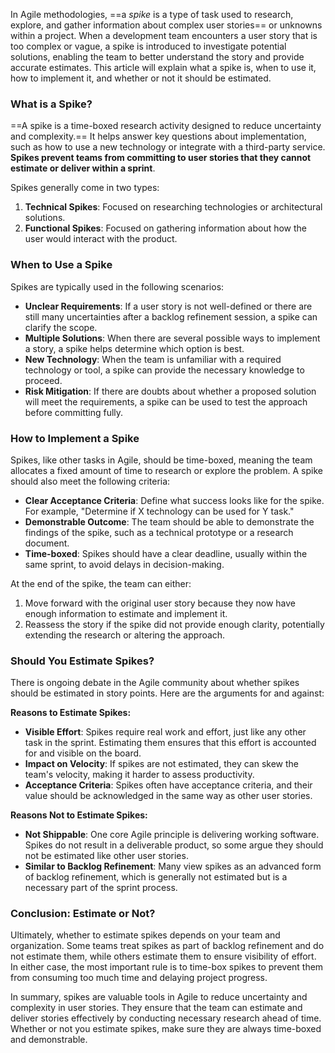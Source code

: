

In Agile methodologies, ==a *spike* is a type of task used to research, explore, and gather information about complex user stories== or unknowns within a project. When a development team encounters a user story that is too complex or vague, a spike is introduced to investigate potential solutions, enabling the team to better understand the story and provide accurate estimates. This article will explain what a spike is, when to use it, how to implement it, and whether or not it should be estimated.

### What is a Spike?
==A spike is a time-boxed research activity designed to reduce uncertainty and complexity.== It helps answer key questions about implementation, such as how to use a new technology or integrate with a third-party service. **Spikes prevent teams from committing to user stories that they cannot estimate or deliver within a sprint**.

Spikes generally come in two types:
1. **Technical Spikes**: Focused on researching technologies or architectural solutions.
2. **Functional Spikes**: Focused on gathering information about how the user would interact with the product.

### When to Use a Spike
Spikes are typically used in the following scenarios:
- **Unclear Requirements**: If a user story is not well-defined or there are still many uncertainties after a backlog refinement session, a spike can clarify the scope.
- **Multiple Solutions**: When there are several possible ways to implement a story, a spike helps determine which option is best.
- **New Technology**: When the team is unfamiliar with a required technology or tool, a spike can provide the necessary knowledge to proceed.
- **Risk Mitigation**: If there are doubts about whether a proposed solution will meet the requirements, a spike can be used to test the approach before committing fully.

### How to Implement a Spike
Spikes, like other tasks in Agile, should be time-boxed, meaning the team allocates a fixed amount of time to research or explore the problem. A spike should also meet the following criteria:
- **Clear Acceptance Criteria**: Define what success looks like for the spike. For example, "Determine if X technology can be used for Y task."
- **Demonstrable Outcome**: The team should be able to demonstrate the findings of the spike, such as a technical prototype or a research document.
- **Time-boxed**: Spikes should have a clear deadline, usually within the same sprint, to avoid delays in decision-making.

At the end of the spike, the team can either:
1. Move forward with the original user story because they now have enough information to estimate and implement it.
2. Reassess the story if the spike did not provide enough clarity, potentially extending the research or altering the approach.

### Should You Estimate Spikes?
There is ongoing debate in the Agile community about whether spikes should be estimated in story points. Here are the arguments for and against:

**Reasons to Estimate Spikes:**
- **Visible Effort**: Spikes require real work and effort, just like any other task in the sprint. Estimating them ensures that this effort is accounted for and visible on the board.
- **Impact on Velocity**: If spikes are not estimated, they can skew the team's velocity, making it harder to assess productivity.
- **Acceptance Criteria**: Spikes often have acceptance criteria, and their value should be acknowledged in the same way as other user stories.

**Reasons Not to Estimate Spikes:**
- **Not Shippable**: One core Agile principle is delivering working software. Spikes do not result in a deliverable product, so some argue they should not be estimated like other user stories.
- **Similar to Backlog Refinement**: Many view spikes as an advanced form of backlog refinement, which is generally not estimated but is a necessary part of the sprint process.

### Conclusion: Estimate or Not?
Ultimately, whether to estimate spikes depends on your team and organization. Some teams treat spikes as part of backlog refinement and do not estimate them, while others estimate them to ensure visibility of effort. In either case, the most important rule is to time-box spikes to prevent them from consuming too much time and delaying project progress.

In summary, spikes are valuable tools in Agile to reduce uncertainty and complexity in user stories. They ensure that the team can estimate and deliver stories effectively by conducting necessary research ahead of time. Whether or not you estimate spikes, make sure they are always time-boxed and demonstrable.